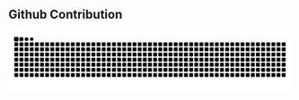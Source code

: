 ## Github Contribution

<picture>
  <source media="(prefers-color-scheme: dark)" srcset="https://raw.githubusercontent.com/nacosvel/.github/output/github-contribution-grid-snake-dark.svg">
  <source media="(prefers-color-scheme: light)" srcset="https://raw.githubusercontent.com/nacosvel/.github/output/github-contribution-grid-snake.svg">
  <img alt="github contribution grid snake animation" src="https://raw.githubusercontent.com/nacosvel/.github/output/github-contribution-grid-snake.svg">
</picture>
